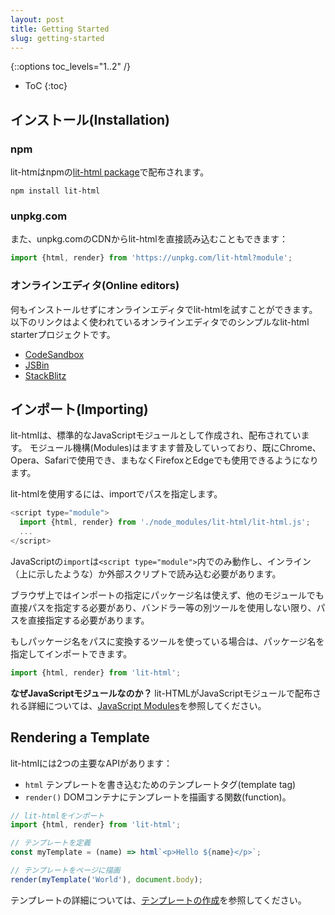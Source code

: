 ```yaml
---
layout: post
title: Getting Started
slug: getting-started
---
```


{::options toc_levels="1..2" /}
* ToC
{:toc}

## インストール(Installation)

### npm

<!-- original:
lit-htm is distributed on npm, in the [lit-html package](https://www.npmjs.com/package/lit-html).
-->

lit-htmはnpmの[lit-html package](https://www.npmjs.com/package/lit-html)で配布されます。

```
npm install lit-html
```

### unpkg.com

<!-- original:
You can also load lit-html directly from the unpkg.com CDN:
-->

また、unpkg.comのCDNからlit-htmlを直接読み込むこともできます：

```js
import {html, render} from 'https://unpkg.com/lit-html?module';
```

### オンラインエディタ(Online editors)

<!-- original:
You can try out lit-html without installing anything using an online editor. Below are links to a simple lit-html starter project in some popular online editors:
-->

何もインストールせずにオンラインエディタでlit-htmlを試すことができます。以下のリンクはよく使われているオンラインエディタでのシンプルなlit-html starterプロジェクトです。

*   [CodeSandbox](https://codesandbox.io/s/wq2wm73o28)
*   [JSBin](https://jsbin.com/nahocaq/1/edit?html,output)
*   [StackBlitz](https://stackblitz.com/edit/js-pku9ae?file=index.js)

## インポート(Importing)

<!-- origin:
lit-html is written in and distributed as standard JavaScript modules.
Modules are increasingly supported in JavaScript environments and are shipping in Chrome, Opera and Safari, and soon will be in Firefox and Edge.

To use lit-html, import it via a path:
-->

lit-htmlは、標準的なJavaScriptモジュールとして作成され、配布されています。
モジュール機構(Modules)はますます普及していっており、既にChrome、Opera、Safariで使用でき、まもなくFirefoxとEdgeでも使用できるようになります。

lit-htmlを使用するには、importでパスを指定します。

```js
<script type="module">
  import {html, render} from './node_modules/lit-html/lit-html.js';
  ...
</script>
```

<!-- original:
The JavaScript `import` statement only works inside module scripts (`<script type="module">`), which can be inline scripts (as shown above) or external scripts.

The path to use depends on where you've installed lit-html to. Browsers only support importing other modules by path, not by package name, so without other tools involved, you'll have to use paths.

If you use a tool that converts package names into paths, then you can import by package name:
-->

JavaScriptの`import`は`<script type="module">`内でのみ動作し、インライン（上に示したような）か外部スクリプトで読み込む必要があります。

ブラウザ上ではインポートの指定にパッケージ名は使えず、他のモジュールでも直接パスを指定する必要があり、バンドラー等の別ツールを使用しない限り、パスを直接指定する必要があります。

もしパッケージ名をパスに変換するツールを使っている場合は、パッケージ名を指定してインポートできます。

```js
import {html, render} from 'lit-html';
```

<!-- original:
**Why JavaScript modules?** For more information on why lit-html is distributed using JavaScript modules, see [JavaScript Modules](concepts#javascript-modules).
-->

**なぜJavaScriptモジュールなのか？** lit-HTMLがJavaScriptモジュールで配布される詳細については、[JavaScript Modules](concepts#javascript-modules)を参照してください。

## Rendering a Template

<!-- original:
lit-html has two main APIs:

*   The `html` template tag used to write templates
*   The `render()` function used to render a template to a DOM container.
-->

lit-htmlには2つの主要なAPIがあります：

* `html` テンプレートを書き込むためのテンプレートタグ(template tag)
* `render()` DOMコンテナにテンプレートを描画する関数(function)。

```ts
// lit-htmlをインポート
import {html, render} from 'lit-html';

// テンプレートを定義
const myTemplate = (name) => html`<p>Hello ${name}</p>`;

// テンプレートをページに描画
render(myTemplate('World'), document.body);
```

<!-- original:
To learn more about templates, see [Writing Templates](./writing-templates).
-->

テンプレートの詳細については、[テンプレートの作成](./writing-templates)を参照してください。

[lit-html package]: https://www.npmjs.com/package/lit-html
